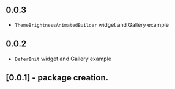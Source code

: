 ## 0.0.3
* `ThemeBrightnessAnimatedBuilder` widget and Gallery example
## 0.0.2
* `DeferInit` widget and Gallery example
## [0.0.1] - package creation.
